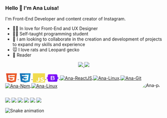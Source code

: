 ### Hello 👋 I'm Ana Luisa!

I'm Front-End Developer and content creator of Instagram.

- 👩‍💻 In love for Front-End and UX Designer
- 👩‍🎓 Self-taught programming student 
- 🤝 I am looking to collaborate in the creation and development of projects to expand my skills and experience
- 🐭 I love rats and Leopard gecko
- 📖 Reader 

<div align="center">
  <a href="https://github.com/analuisadev">
  <img height="180em" src="https://github-readme-stats.vercel.app/api?username=analuisadev&show_icons=true&theme=radical&include_all_commits=true&count_private=true"/>
  <img height="180em" src="https://github-readme-stats.vercel.app/api/top-langs/?username=analuisadev&layout=compact&langs_count=7&theme=radical"/>
</div>
<div style="display: inline_block"><br>
  <img align="center" alt="Ana-HTML" height="30" width="40" src="https://raw.githubusercontent.com/devicons/devicon/master/icons/html5/html5-original.svg">
  <img align="center" alt="Ana-CSS" height="30" width="40" src="https://raw.githubusercontent.com/devicons/devicon/master/icons/css3/css3-original.svg">
  <img align="center" alt="Ana-Js" height="30" width="40" src="https://raw.githubusercontent.com/devicons/devicon/master/icons/javascript/javascript-plain.svg">
  <img align="center" alt="Ana-Bootstrap" height="30" width="40" src="https://raw.githubusercontent.com/devicons/devicon/master/icons/bootstrap/bootstrap-original.svg">
  <img align="center" alt="Ana-ReactJS" height="30" width="40" src="https://cdn.jsdelivr.net/gh/devicons/devicon/icons/react/react-original.svg">
  <img align="center" alt="Ana-Linux" height="30" width="40" src="https://cdn.jsdelivr.net/gh/devicons/devicon/icons/sass/sass-original.svg">
  <img align="center" alt="Ana-Git" height="30" width="40" src="https://cdn.jsdelivr.net/gh/devicons/devicon/icons/git/git-original.svg">
  <img align="center" alt="Ana-Npm" height="30" width="40" src="https://cdn.jsdelivr.net/gh/devicons/devicon/icons/npm/npm-original-wordmark.svg">
  <img align="center" alt="Ana-Linux" height="30" width="40" src="https://cdn.jsdelivr.net/gh/devicons/devicon/icons/linux/linux-original.svg">

  <img align="right" alt="Ana-pic" height="150" style="border-radius:50px;" src="https://bmsastech.com/wp-content/uploads/2020/05/feont-end-developer-vector-art.png">
</div>
  
##
  
  
 <div>
   <a href="https://www.youtube.com/channel/UCP7FiSKfSvzXAEioSYKUs2Q" target="_blank"><img src="https://img.shields.io/badge/YouTube-FF0000?style=for-the-badge&logo=youtube&logoColor=white" target="_blank"></a>
   <a href="https://t.me/+VNukFJbajaptFopD" target="_blank"><img src="https://img.shields.io/badge/Telegram-2CA5E0?style=for-the-badge&logo=telegram&logoColor=white" target="_blank"></a>
  <a href="https://instagram.com/eu.anaofc" target="_blank"><img src="https://img.shields.io/badge/-Instagram-%23E4405F?style=for-the-badge&logo=instagram&logoColor=white" target="_blank"></a>
    <a href="https://www.linkedin.com/in/ana-luisa-/" target="_blank"><img src="https://img.shields.io/badge/-LinkedIn-%230077B5?style=for-the-badge&logo=linkedin&logoColor=white" target="_blank"></a> 
  <a href = "mailto:analuisavidal89@gmail.com"><img src="https://img.shields.io/badge/-Gmail-%23333?style=for-the-badge&logo=gmail&logoColor=white" target="_blank"></a>
  <a href="https://dev.to/analuisadev" target="_blank"><img src="https://img.shields.io/badge/dev.to-0A0A0A?style=for-the-badge&logo=dev.to&logoColor=white" target="_blank"></a>
 </div>  
  
  
   ![Snake animation](https://github.com/analuisadev/rafaballerini/blob/output/github-contribution-grid-snake.svg)

